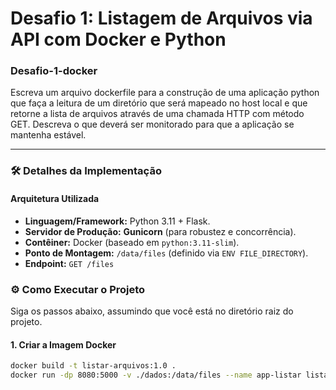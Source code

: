 # Desafio 1: Listagem de Arquivos via API com Docker e Python

### Desafio-1-docker
Escreva um arquivo dockerfile para a construção de uma aplicação python que faça a leitura de um diretório que será mapeado no host local e que retorne a lista de arquivos através de uma chamada HTTP com método GET.
Descreva o que deverá ser monitorado para que a aplicação se mantenha estável.

---

### 🛠️ Detalhes da Implementação
#### Arquitetura Utilizada

* **Linguagem/Framework:** Python 3.11 + Flask.
* **Servidor de Produção:** **Gunicorn** (para robustez e concorrência).
* **Contêiner:** Docker (baseado em `python:3.11-slim`).
* **Ponto de Montagem:** `/data/files` (definido via `ENV FILE_DIRECTORY`).
* **Endpoint:** `GET /files`

### ⚙️ Como Executar o Projeto
Siga os passos abaixo, assumindo que você está no diretório raiz do projeto.

#### 1. Criar a Imagem Docker
```bash
docker build -t listar-arquivos:1.0 .
docker run -dp 8080:5000 -v ./dados:/data/files --name app-listar listar-arquivos:1.0
